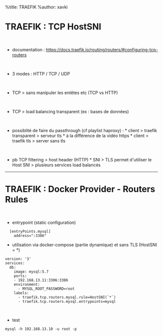 %title: TRAEFIK
%author: xavki


# TRAEFIK : TCP HostSNI


<br>


* documentation : https://docs.traefik.io/routing/routers/#configuring-tcp-routers

<br>


* 3 modes : HTTP / TCP / UDP

<br>


* TCP > sans manipuler les entêtes etc (TCP vs HTTP)

<br>


* TCP > load balancing transparent (ex : bases de données)

<br>


* possiblité de faire du passthrough (cf playlist haproxy) :
		* client > traefik transparent > serveur tls
		* à la différence de la vidéo https
			* client > traefik tls > server sans tls

<br>


* pb TCP filtering > host header (HTTP)
		* SNI > TLS permet d'utiliser le Host SNI > plusieurs services load balancés


---------------------------------------------------------------------------------------

# TRAEFIK : Docker Provider - Routers Rules

<br>


* entrypoint (static configuration)

```
  [entryPoints.mysql]
    address=":3306"
```

* utilisation via docker-compose (partie dynamique) et sans TLS (HostSNI = \*)

```
version: '3'
services:
  db:
    image: mysql:5.7
    ports:
    - 192.168.13.11:3306:3306
    environment:
      - MYSQL_ROOT_PASSWORD=root
    labels:
      - traefik.tcp.routers.mysql.rule=HostSNI(`*`)
      - traefik.tcp.routers.mysql.entrypoints=mysql
```

<br>


* test

```
mysql -h 192.168.13.10 -u root -p
```
